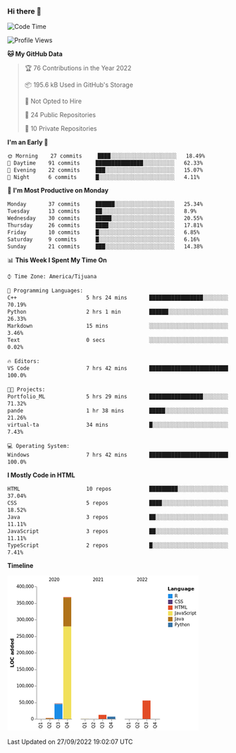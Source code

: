 ### Hi there 👋

<!--START_SECTION:waka-->
![Code Time](http://img.shields.io/badge/Code%20Time-114%20hrs%2047%20mins-blue)

![Profile Views](http://img.shields.io/badge/Profile%20Views-0-blue)

**🐱 My GitHub Data** 

> 🏆 76 Contributions in the Year 2022
 > 
> 📦 195.6 kB Used in GitHub's Storage 
 > 
> 🚫 Not Opted to Hire
 > 
> 📜 24 Public Repositories 
 > 
> 🔑 10 Private Repositories  
 > 
**I'm an Early 🐤** 

```text
🌞 Morning    27 commits     ████░░░░░░░░░░░░░░░░░░░░░   18.49% 
🌆 Daytime    91 commits     ███████████████░░░░░░░░░░   62.33% 
🌃 Evening    22 commits     ███░░░░░░░░░░░░░░░░░░░░░░   15.07% 
🌙 Night      6 commits      █░░░░░░░░░░░░░░░░░░░░░░░░   4.11%

```
📅 **I'm Most Productive on Monday** 

```text
Monday       37 commits     ██████░░░░░░░░░░░░░░░░░░░   25.34% 
Tuesday      13 commits     ██░░░░░░░░░░░░░░░░░░░░░░░   8.9% 
Wednesday    30 commits     █████░░░░░░░░░░░░░░░░░░░░   20.55% 
Thursday     26 commits     ████░░░░░░░░░░░░░░░░░░░░░   17.81% 
Friday       10 commits     █░░░░░░░░░░░░░░░░░░░░░░░░   6.85% 
Saturday     9 commits      █░░░░░░░░░░░░░░░░░░░░░░░░   6.16% 
Sunday       21 commits     ███░░░░░░░░░░░░░░░░░░░░░░   14.38%

```


📊 **This Week I Spent My Time On** 

```text
⌚︎ Time Zone: America/Tijuana

💬 Programming Languages: 
C++                      5 hrs 24 mins       █████████████████░░░░░░░░   70.19% 
Python                   2 hrs 1 min         ██████░░░░░░░░░░░░░░░░░░░   26.33% 
Markdown                 15 mins             ░░░░░░░░░░░░░░░░░░░░░░░░░   3.46% 
Text                     0 secs              ░░░░░░░░░░░░░░░░░░░░░░░░░   0.02%

🔥 Editors: 
VS Code                  7 hrs 42 mins       █████████████████████████   100.0%

🐱‍💻 Projects: 
Portfolio_ML             5 hrs 29 mins       █████████████████░░░░░░░░   71.32% 
pande                    1 hr 38 mins        █████░░░░░░░░░░░░░░░░░░░░   21.26% 
virtual-ta               34 mins             █░░░░░░░░░░░░░░░░░░░░░░░░   7.43%

💻 Operating System: 
Windows                  7 hrs 42 mins       █████████████████████████   100.0%

```

**I Mostly Code in HTML** 

```text
HTML                     10 repos            █████████░░░░░░░░░░░░░░░░   37.04% 
CSS                      5 repos             ████░░░░░░░░░░░░░░░░░░░░░   18.52% 
Java                     3 repos             ██░░░░░░░░░░░░░░░░░░░░░░░   11.11% 
JavaScript               3 repos             ██░░░░░░░░░░░░░░░░░░░░░░░   11.11% 
TypeScript               2 repos             █░░░░░░░░░░░░░░░░░░░░░░░░   7.41%

```


**Timeline**

![Chart not found](https://raw.githubusercontent.com/Aarushi-Pandey/Aarushi-Pandey/main/charts/bar_graph.png) 


 Last Updated on 27/09/2022 19:02:07 UTC
<!--END_SECTION:waka-->
